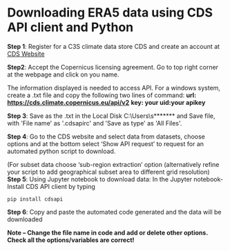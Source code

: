 # Downloading ERA5 data using CDS API client and Python

**Step 1**: Register for a  C3S climate data store CDS and create an account at [CDS Website](https://cds.climate.copernicus.eu/#!/home)

**Step2**: Accept the Copernicus licensing agreement. Go to top right corner at the webpage and click on you name. 

The information displayed is needed to access API. For a windows system, create a .txt file and copy the following two lines of command: 
**url: https://cds.climate.copernicus.eu/api/v2**
**key: your uid:your apikey**

**Step 3**:  Save as the .txt in the Local Disk C:\Users\s******* and Save file, with 'File name' as '.cdsapirc' and 'Save as type' as 'All Files'.

**Step 4**: Go to the CDS website and select data from datasets, choose options and at the bottom select ‘Show API request’ to request for an automated python script to download. 

(For subset data choose ‘sub-region extraction’ option (alternatively refine your script to add geographical subset area to different grid resolution)
**Step 5**: Using Jupyter notebook to download data: In the Jupyter notebook- 
Install CDS API client by typing
```
pip install cdsapi 
``` 

**Step 6**: Copy and paste the automated code generated and the data will be downloaded

**Note – Change the file name in code and add or delete other options. Check all the options/variables are correct!**
